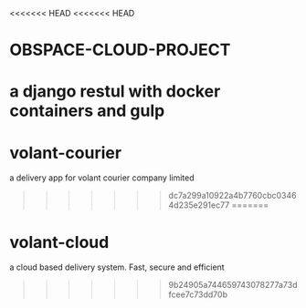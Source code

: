 <<<<<<< HEAD
<<<<<<< HEAD
# OBSPACE-CLOUD-PROJECT
a django restul with docker containers and gulp
=======
# volant-courier
a delivery app for volant courier company limited
>>>>>>> dc7a299a10922a4b7760cbc03464d235e291ec77
=======
# volant-cloud
a cloud based delivery system. Fast, secure and efficient
>>>>>>> 9b24905a744659743078277a73dfcee7c73dd70b
